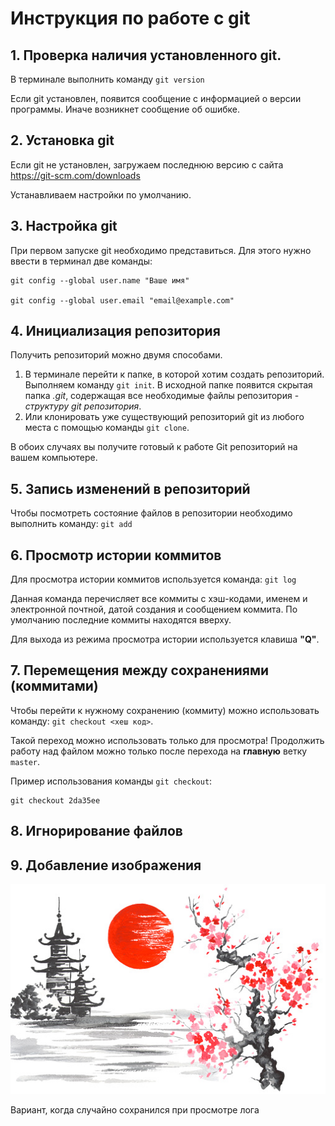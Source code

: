 # Инструкция по работе с git

## 1. Проверка наличия установленного git.

В терминале выполнить команду `git version`

Если git установлен, появится сообщение с информацией о версии программы. Иначе возникнет сообщение об ошибке.

## 2. Установка git
Если git не установлен, загружаем последнюю версию с сайта https://git-scm.com/downloads

Устанавливаем настройки по умолчанию.

## 3. Настройка git
При первом запуске git необходимо представиться. Для этого нужно ввести в терминал две команды:
```
git config --global user.name "Ваше имя"

git config --global user.email "email@example.com"
```

## 4. Инициализация репозитория
Получить репозиторий можно двумя способами.

1. В терминале перейти к папке, в которой хотим создать репозиторий. Выполняем команду `git init`. В исходной папке появится скрытая папка *.git*, содержащая все необходимые файлы репозитория - *структуру git репозитория*.
2. Или клонировать уже существующий репозиторий git из любого места с помощью команды `git clone`.

В обоих случаях вы получите готовый к работе Git репозиторий на вашем компьютере.

## 5. Запись изменений в репозиторий
Чтобы посмотреть состояние файлов в репозитории необходимо выполнить команду: `git add`

## 6. Просмотр истории коммитов

Для просмотра истории коммитов используется команда: `git log`

Данная команда перечисляет все коммиты с хэш-кодами, именем и электронной почтной, датой создания и сообщением коммита. По умолчанию последние коммиты находятся вверху.

Для выхода из режима просмотра истории используется клавиша **"Q"**.

## 7. Перемещения между сохранениями (коммитами)
Чтобы перейти к нужному сохранению (коммиту) можно использовать команду: `git checkout <хеш код>`.

Такой переход можно использовать только для просмотра! Продолжить работу над файлом можно только после перехода на **главную** ветку `master`.

Пример использования команды `git checkout`: 
```
git checkout 2da35ee
```

## 8. Игнорирование файлов

## 9. Добавление изображения
![Japan](Japan.jpg)

Вариант, когда случайно сохранился при просмотре лога
